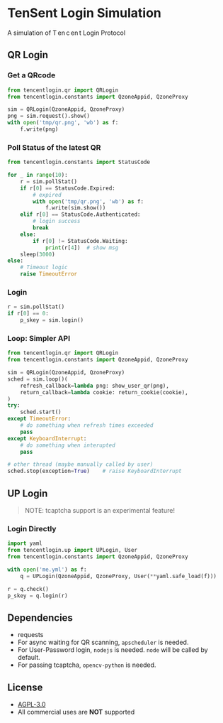 # TenSent Login Simulation

A simulation of T&thinsp;en&thinsp;c&thinsp;en&thinsp;t Login Protocol

## QR Login

### Get a QRcode

~~~ python
from tencentlogin.qr import QRLogin
from tencentlogin.constants import QzoneAppid, QzoneProxy

sim = QRLogin(QzoneAppid, QzoneProxy)
png = sim.request().show()
with open('tmp/qr.png', 'wb') as f:
    f.write(png)
~~~

### Poll Status of the latest QR

~~~ python
from tencentlogin.constants import StatusCode

for _ in range(10):
    r = sim.pollStat()
    if r[0] == StatusCode.Expired: 
        # expired
        with open('tmp/qr.png', 'wb') as f: 
            f.write(sim.show())
    elif r[0] == StatusCode.Authenticated: 
        # login success
        break   
    else: 
        if r[0] != StatusCode.Waiting: 
            print(r[4])  # show msg
    sleep(3000)
else:
    # Timeout logic
    raise TimeoutError
~~~

### Login

~~~ python
r = sim.pollStat()
if r[0] == 0:
    p_skey = sim.login()
~~~

### Loop: Simpler API

~~~ python
from tencentlogin.qr import QRLogin
from tencentlogin.constants import QzoneAppid, QzoneProxy

sim = QRLogin(QzoneAppid, QzoneProxy)
sched = sim.loop()(
    refresh_callback=lambda png: show_user_qr(png),
    return_callback=lambda cookie: return_cookie(cookie),
)
try:
    sched.start()
except TimeoutError:
    # do something when refresh times exceeded
    pass
except KeyboardInterrupt:
    # do something when interupted
    pass
~~~

~~~ python
# other thread (maybe manually called by user)
sched.stop(exception=True)    # raise KeyboardInterrupt
~~~

## UP Login

> NOTE: tcaptcha support is an experimental feature!

### Login Directly

~~~ python
import yaml
from tencentlogin.up import UPLogin, User
from tencentlogin.constants import QzoneAppid, QzoneProxy

with open('me.yml') as f:
    q = UPLogin(QzoneAppid, QzoneProxy, User(**yaml.safe_load(f)))

r = q.check()
p_skey = q.login(r)
~~~

## Dependencies

- requests
- For async waiting for QR scanning, `apscheduler` is needed. 
- For User-Password login, `nodejs` is needed. `node` will be called by default.
- For passing tcaptcha, `opencv-python` is needed.

## License

- [AGPL-3.0](https://github.com/JamzumSum/QQQR/blob/master/LICENCE)
- All commercial uses are __NOT__ supported
